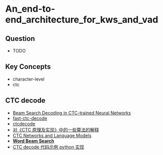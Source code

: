 # An_end-to-end_architecture_for_kws_and_vad
## Question
- TODO
## Key Concepts
- character-level
- ctc
## CTC decode
- [Beam Search Decoding in CTC-trained Neural Networks][1]
- [fast-ctc-decode][2]
- [ctcdecode][3]
- [对《CTC 原理及实现》中的一些算法的解释][4]
- [CTC Networks and Language Models][5]
- [**Word Beam Search**][6]
- [CTC decode 代码示例 python 实现][7]

[1]:https://towardsdatascience.com/beam-search-decoding-in-ctc-trained-neural-networks-5a889a3d85a7
[2]:https://github.com/nanoporetech/fast-ctc-decode
[3]:https://github.com/parlance/ctcdecode
[4]:https://zhuanlan.zhihu.com/p/39266552
[5]:https://medium.com/corti-ai/ctc-networks-and-language-models-prefix-beam-search-explained-c11d1ee23306
[6]:https://towardsdatascience.com/word-beam-search-a-ctc-decoding-algorithm-b051d28f3d2e
[7]:https://blog.csdn.net/Zhang_314/article/details/94569305